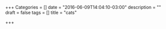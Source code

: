 +++
Categories = []
date = "2016-06-09T14:04:10-03:00"
description = ""
draft = false
tags = []
title = "cats"

+++
